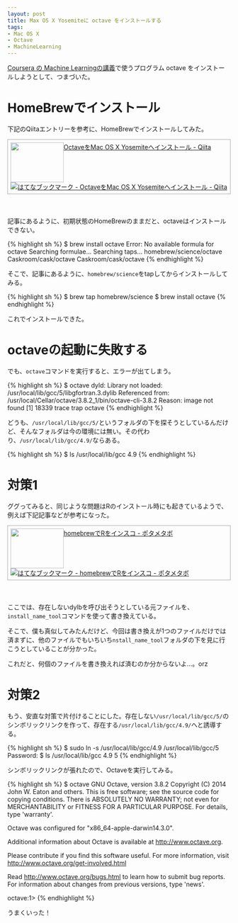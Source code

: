 ```yaml
---
layout: post
title: Max OS X Yosemiteに octave をインストールする
tags:
- Mac OS X
- Octave
- MachineLearning
---
```


[Coursera の Machine Learningの講義](https://www.coursera.org/course/ml)で使うプログラム octave をインストールしようとして、つまづいた。

# HomeBrewでインストール

下記のQiitaエントリーを参考に、HomeBrewでインストールしてみた。

<div class="sharelink" style="padding: 6px; border: 1px solid #aaaaaa;  margin: 0px 0px 50px;"><a href="http://qiita.com/ykoga/items/614c81a9d679b86ca96a" title="OctaveをMac OS X Yosemiteへインストール - Qiita" target="_blank"><img src="http://capture.heartrails.com/120x90/shadow?http://qiita.com/ykoga/items/614c81a9d679b86ca96a" width="120" height="90" style="float: left;"></a><a href="http://qiita.com/ykoga/items/614c81a9d679b86ca96a" title="OctaveをMac OS X Yosemiteへインストール - Qiita" target="_blank">OctaveをMac OS X Yosemiteへインストール - Qiita</a><a href="http://b.hatena.ne.jp/entry/http://qiita.com/ykoga/items/614c81a9d679b86ca96a"><img src="http://b.hatena.ne.jp/entry/image/http://qiita.com/ykoga/items/614c81a9d679b86ca96a" alt="はてなブックマーク - OctaveをMac OS X Yosemiteへインストール - Qiita" title="はてなブックマーク - OctaveをMac OS X Yosemiteへインストール - Qiita"></a><br style="clear: both;" /></div>

記事にあるように、初期状態のHomeBrewのままだと、octaveはインストールできない。

{% highlight sh %}
$ brew install octave
Error: No available formula for octave 
Searching formulae...
Searching taps...
homebrew/science/octave     Caskroom/cask/octave    Caskroom/cask/octave
{% endhighlight %}

そこで、記事にあるように、`homebrew/science`をtapしてからインストールしてみる。

{% highlight sh %}
$ brew tap homebrew/science
$ brew install octave
{% endhighlight %}

これでインストールできた。

# octaveの起動に失敗する

でも、`octave`コマンドを実行すると、エラーが出てしまう。

{% highlight sh %}
$  octave
dyld: Library not loaded: /usr/local/lib/gcc/5/libgfortran.3.dylib
  Referenced from: /usr/local/Cellar/octave/3.8.2_1/bin/octave-cli-3.8.2
  Reason: image not found
[1]    18339 trace trap  octave
{% endhighlight %}

どうも、`/usr/local/lib/gcc/5/`というフォルダの下を探そうとしているんだけど、そんなフォルダは今の環境には無い。その代わり、`/usr/local/lib/gcc/4.9/`ならある。

{% highlight sh %}
$  ls /usr/local/lib/gcc
4.9
{% endhighlight %}

# 対策1

ググってみると、同じような問題はRのインストール時にも起きているようで、例えば下記記事などが参考になった。

<div class="sharelink" style="padding: 6px; border: 1px solid #aaaaaa;  margin: 0px 0px 50px;"><a href="http://potametabo.com/blog/2014/12/homebrewr.html" title="homebrewでRをインスコ - ポタメタボ" target="_blank"><img src="http://capture.heartrails.com/120x90/shadow?http://potametabo.com/blog/2014/12/homebrewr.html" width="120" height="90" style="float: left;"></a><a href="http://potametabo.com/blog/2014/12/homebrewr.html" title="homebrewでRをインスコ - ポタメタボ" target="_blank">homebrewでRをインスコ - ポタメタボ</a><a href="http://b.hatena.ne.jp/entry/http://potametabo.com/blog/2014/12/homebrewr.html"><img src="http://b.hatena.ne.jp/entry/image/http://potametabo.com/blog/2014/12/homebrewr.html" alt="はてなブックマーク - homebrewでRをインスコ - ポタメタボ" title="はてなブックマーク - homebrewでRをインスコ - ポタメタボ"></a><br style="clear: both;" /></div>

ここでは、存在しないdylbを呼び出そうとしている元ファイルを、`install_name_tool`コマンドを使って書き換えている。

そこで、僕も真似してみたんだけど、今回は書き換えが1つのファイルだけでは済まずに、他のファイルでもいちいち`nstall_name_tool`フォルダの下を見に行こうとしていることが分かった。

これだと、何個のファイルを書き換えれば済むのか分からないよ…。orz

# 対策2

もう、安直な対策で片付けることにした。存在しない`/usr/local/lib/gcc/5/`のシンボリックリンクを作って、存在する`/usr/local/lib/gcc/4.9/`へと誘導する。

{% highlight sh %}
$ sudo ln -s /usr/local/lib/gcc/4.9 /usr/local/lib/gcc/5
Password:
$ ls /usr/local/lib/gcc
4.9 5
{% endhighlight %}

シンボリックリンクが張れたので、Octaveを実行してみる。

{% highlight sh %}
$ octave
GNU Octave, version 3.8.2
Copyright (C) 2014 John W. Eaton and others.
This is free software; see the source code for copying conditions.
There is ABSOLUTELY NO WARRANTY; not even for MERCHANTABILITY or
FITNESS FOR A PARTICULAR PURPOSE.  For details, type 'warranty'.

Octave was configured for "x86_64-apple-darwin14.3.0".

Additional information about Octave is available at http://www.octave.org.

Please contribute if you find this software useful.
For more information, visit http://www.octave.org/get-involved.html

Read http://www.octave.org/bugs.html to learn how to submit bug reports.
For information about changes from previous versions, type 'news'.

octave:1>
{% endhighlight %}

うまくいった！
